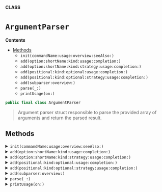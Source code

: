 **CLASS**

# `ArgumentParser`

**Contents**

- [Methods](#methods)
  - `init(commandName:usage:overview:seeAlso:)`
  - `add(option:shortName:kind:usage:completion:)`
  - `add(option:shortName:kind:strategy:usage:completion:)`
  - `add(positional:kind:optional:usage:completion:)`
  - `add(positional:kind:optional:strategy:usage:completion:)`
  - `add(subparser:overview:)`
  - `parse(_:)`
  - `printUsage(on:)`

```swift
public final class ArgumentParser
```

> Argument parser struct responsible to parse the provided array of arguments
> and return the parsed result.

## Methods
<details><summary markdown="span"><code>init(commandName:usage:overview:seeAlso:)</code></summary>

```swift
public init(commandName: String? = nil, usage: String, overview: String, seeAlso: String? = nil)
```

> Create an argument parser.
>
> - Parameters:
>   - commandName: If provided, this will be substitued in "usage" line of the generated usage text.
>   Otherwise, first command line argument will be used.
>   - usage: The "usage" line of the generated usage text.
>   - overview: The "overview" line of the generated usage text.
>   - seeAlso: The "see also" line of generated usage text.

#### Parameters

| Name | Description |
| ---- | ----------- |
| commandName | If provided, this will be substitued in “usage” line of the generated usage text. Otherwise, first command line argument will be used. |
| usage | The “usage” line of the generated usage text. |
| overview | The “overview” line of the generated usage text. |
| seeAlso | The “see also” line of generated usage text. |

</details>

<details><summary markdown="span"><code>add(option:shortName:kind:usage:completion:)</code></summary>

```swift
public func add<T: ArgumentKind>(
        option: String,
        shortName: String? = nil,
        kind: T.Type,
        usage: String? = nil,
        completion: ShellCompletion? = nil
    ) -> OptionArgument<T>
```

> Adds an option to the parser.

</details>

<details><summary markdown="span"><code>add(option:shortName:kind:strategy:usage:completion:)</code></summary>

```swift
public func add<T: ArgumentKind>(
        option: String,
        shortName: String? = nil,
        kind: [T].Type,
        strategy: ArrayParsingStrategy = .upToNextOption,
        usage: String? = nil,
        completion: ShellCompletion? = nil
    ) -> OptionArgument<[T]>
```

> Adds an array argument type.

</details>

<details><summary markdown="span"><code>add(positional:kind:optional:usage:completion:)</code></summary>

```swift
public func add<T: ArgumentKind>(
        positional: String,
        kind: T.Type,
        optional: Bool = false,
        usage: String? = nil,
        completion: ShellCompletion? = nil
    ) -> PositionalArgument<T>
```

> Adds an argument to the parser.
>
> Note: Only one positional argument is allowed if optional setting is enabled.

</details>

<details><summary markdown="span"><code>add(positional:kind:optional:strategy:usage:completion:)</code></summary>

```swift
public func add<T: ArgumentKind>(
        positional: String,
        kind: [T].Type,
        optional: Bool = false,
        strategy: ArrayParsingStrategy = .upToNextOption,
        usage: String? = nil,
        completion: ShellCompletion? = nil
    ) -> PositionalArgument<[T]>
```

> Adds an argument to the parser.
>
> Note: Only one multiple-value positional argument is allowed.

</details>

<details><summary markdown="span"><code>add(subparser:overview:)</code></summary>

```swift
public func add(subparser command: String, overview: String) -> ArgumentParser
```

> Add a parser with a subcommand name and its corresponding overview.

</details>

<details><summary markdown="span"><code>parse(_:)</code></summary>

```swift
public func parse(_ arguments: [String] = []) throws -> Result
```

> Parses the provided array and return the result.

</details>

<details><summary markdown="span"><code>printUsage(on:)</code></summary>

```swift
public func printUsage(on stream: OutputByteStream)
```

> Prints usage text for this parser on the provided stream.

</details>